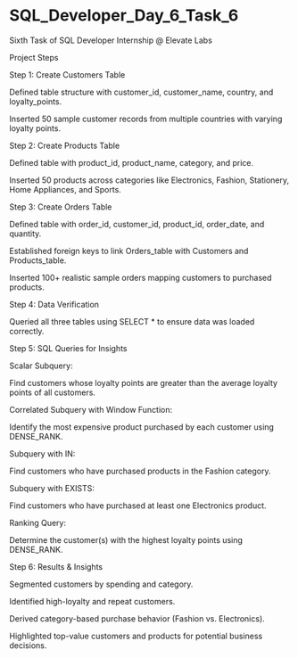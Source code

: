# SQL_Developer_Day_6_Task_6
Sixth Task of SQL Developer  Internship @ Elevate Labs

Project Steps

Step 1: Create Customers Table

Defined table structure with customer_id, customer_name, country, and loyalty_points.

Inserted 50 sample customer records from multiple countries with varying loyalty points.

Step 2: Create Products Table

Defined table with product_id, product_name, category, and price.

Inserted 50 products across categories like Electronics, Fashion, Stationery, Home Appliances, and Sports.

Step 3: Create Orders Table

Defined table with order_id, customer_id, product_id, order_date, and quantity.

Established foreign keys to link Orders_table with Customers and Products_table.

Inserted 100+ realistic sample orders mapping customers to purchased products.

Step 4: Data Verification

Queried all three tables using SELECT * to ensure data was loaded correctly.

Step 5: SQL Queries for Insights

Scalar Subquery:

Find customers whose loyalty points are greater than the average loyalty points of all customers.

Correlated Subquery with Window Function:

Identify the most expensive product purchased by each customer using DENSE_RANK.

Subquery with IN:

Find customers who have purchased products in the Fashion category.

Subquery with EXISTS:

Find customers who have purchased at least one Electronics product.

Ranking Query:

Determine the customer(s) with the highest loyalty points using DENSE_RANK.

Step 6: Results & Insights

Segmented customers by spending and category.

Identified high-loyalty and repeat customers.

Derived category-based purchase behavior (Fashion vs. Electronics).

Highlighted top-value customers and products for potential business decisions.
